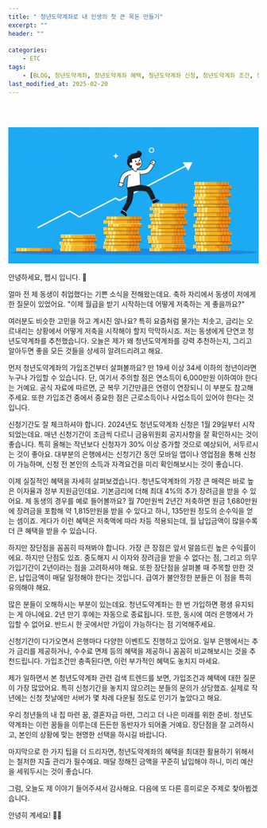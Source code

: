 ```yaml
---
title: " 청년도약계좌로 내 인생의 첫 큰 목돈 만들기"
excerpt: ""
header: ""

categories:
    - ETC
tags:
    - [BLOG, 청년도약계좌, 청년도약계좌 혜택, 청년도약계좌 신청, 청년도약계좌 조건, 청년도약계좌 금리, 청년도약계좌 신청기간, 청년도약계좌 신청방법, ]
last_modified_at: 2025-02-20
---
```

<br><br>

![0](/upload/2025-02-20-청년도약계좌로_내_인생의_첫_큰_목돈_만들기.md/0.png)


안녕하세요, 펩시 입니다. 🤗


얼마 전 제 동생이 취업했다는 기쁜 소식을 전해왔는데요. 축하 자리에서 동생이 저에게 한 질문이 있었어요. "이제 월급을 받기 시작하는데 어떻게 저축하는 게 좋을까요?"


여러분도 비슷한 고민을 하고 계시진 않나요? 특히 요즘처럼 물가는 치솟고, 금리는 오르내리는 상황에서 어떻게 저축을 시작해야 할지 막막하시죠. 저는 동생에게 단연코 청년도약계좌를 추천했습니다. 오늘은 제가 왜 청년도약계좌를 강력 추천하는지, 그리고 알아두면 좋을 모든 것들을 상세히 알려드리려고 해요.


먼저 청년도약계좌의 가입조건부터 살펴볼까요? 만 19세 이상 34세 이하의 청년이라면 누구나 가입할 수 있습니다. 단, 여기서 주의할 점은 연소득이 6,000만원 이하여야 한다는 거예요. 공식 자료에 따르면, 군 복무 기간만큼은 연령이 연장되니 이 부분도 참고해주세요. 또한 가입조건 중에서 중요한 점은 근로소득이나 사업소득이 있어야 한다는 것입니다.


신청기간도 잘 체크하셔야 합니다. 2024년도 청년도약계좌 신청은 1월 29일부터 시작되었는데요. 매년 신청기간이 조금씩 다르니 금융위원회 공지사항을 잘 확인하시는 것이 좋습니다. 특히 올해는 작년보다 신청자가 30% 이상 증가할 것으로 예상되어, 서두르시는 것이 좋아요. 대부분의 은행에서는 신청기간 동안 모바일 앱이나 영업점을 통해 신청이 가능하며, 신청 전 본인의 소득과 자격요건을 미리 확인해보시는 것이 좋습니다.


이제 실질적인 혜택을 자세히 살펴보겠습니다. 청년도약계좌의 가장 큰 매력은 바로 높은 이자율과 정부 지원금인데요. 기본금리에 더해 최대 4%의 추가 장려금을 받을 수 있어요. 제 동생의 경우를 예로 들어볼까요? 월 70만원씩 2년간 저축하면 원금 1,680만원에 장려금을 포함해 약 1,815만원을 받을 수 있다고 하니, 135만원 정도의 순수익을 얻는 셈이죠. 게다가 이런 혜택은 저축액에 따라 차등 적용되는데, 월 납입금액이 많을수록 더 큰 혜택을 받을 수 있습니다.


하지만 장단점을 꼼꼼히 따져봐야 합니다. 가장 큰 장점은 앞서 말씀드린 높은 수익률이에요. 하지만 단점도 있죠. 중도해지 시 이자와 장려금을 받을 수 없다는 점, 그리고 의무가입기간이 2년이라는 점을 고려하셔야 해요. 또한 장단점을 살펴볼 때 주목할 만한 것은, 납입금액이 매달 일정해야 한다는 것입니다. 급여가 불안정한 분들은 이 점을 특히 유의해야 해요.


많은 분들이 오해하시는 부분이 있는데요. 청년도약계좌는 한 번 가입하면 평생 유지되는 게 아니에요. 2년 만기 후에는 자동으로 종료됩니다. 또한, 동시에 여러 은행에서 가입할 수 없어요. 반드시 한 곳에서만 가입이 가능하다는 점 기억해주세요.


신청기간이 다가오면서 은행마다 다양한 이벤트도 진행하고 있어요. 일부 은행에서는 추가 금리를 제공하거나, 수수료 면제 등의 혜택을 제공하니 꼼꼼히 비교해보시는 것을 추천드립니다. 가입조건만 충족된다면, 이런 부가적인 혜택도 놓치지 마세요.


제가 일하면서 본 청년도약계좌 관련 검색 트렌드를 보면, 가입조건과 혜택에 대한 질문이 가장 많았어요. 특히 신청기간을 놓치지 않으려는 분들의 문의가 상당했죠. 실제로 작년에는 신청 첫날에만 서버가 몇 차례 다운될 정도로 인기가 높았다고 해요.


우리 청년들의 내 집 마련 꿈, 결혼자금 마련, 그리고 더 나은 미래를 위한 준비. 청년도약계좌는 이런 꿈들을 이루는데 든든한 동반자가 되어줄 거예요. 장단점을 잘 고려하시고, 본인의 상황에 맞는 현명한 선택을 하시길 바랍니다.


마지막으로 한 가지 팁을 더 드리자면, 청년도약계좌의 혜택을 최대한 활용하기 위해서는 철저한 지출 관리가 필수예요. 매달 정해진 금액을 꾸준히 납입해야 하니, 미리 예산을 세워두시는 것이 좋습니다.


그럼, 오늘도 제 이야기 들어주셔서 감사해요. 다음에 또 다른 흥미로운 주제로 찾아뵙겠습니다.


안녕히 계세요! 👋🏻

